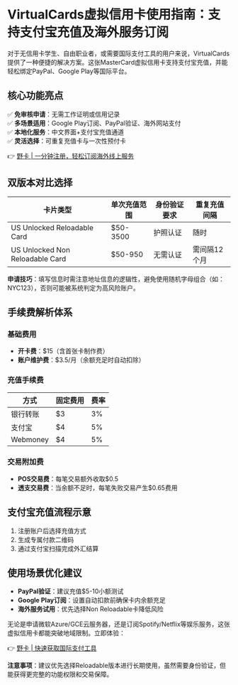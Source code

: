 # VirtualCards虚拟信用卡使用指南：支持支付宝充值及海外服务订阅

对于无信用卡学生、自由职业者，或需要国际支付工具的用户来说，VirtualCards提供了一种便捷的解决方案。这张MasterCard虚拟信用卡支持支付宝充值，并能轻松绑定PayPal、Google Play等国际平台。

## 核心功能亮点
✅ **免审核申请**：无需工作证明或信用记录  
✅ **多场景适用**：Google Play订阅、PayPal验证、海外网站支付  
✅ **本地化服务**：中文界面+支付宝充值通道  
✅ **灵活选择**：可重复充值卡与一次性预付卡  

👉 [野卡 | 一分钟注册，轻松订阅海外线上服务](https://bbtdd.com/yeka)

## 双版本对比选择
| 卡片类型                        | 单次充值范围 | 身份验证要求  | 重复充值间隔  |
|-------------------------------|------------|-------------|-------------|
| US Unlocked Reloadable Card    | $50-3500   | 护照认证      | 随时         |
| US Unlocked Non Reloadable Card| $50-950    | 无需认证      | 需间隔12个月 |

**申请技巧**：填写信息时需注意地址信息的逻辑性，避免使用随机字母组合（如：NYC123），否则可能被系统判定为高风险账户。

## 手续费解析体系
### 基础费用
- **开卡费**：$15（含首张卡制作费）
- **账户维护费**：$3.5/月（余额充足时自动扣除）

### 充值手续费
| 方式        | 固定费用 | 费率   |
|------------|--------|-------|
| 银行转账    | $3     | 3%    | 
| 支付宝      | $4     | 5%    |
| Webmoney   | $4     | 5%    |

### 交易附加费
- **POS交易费**：每笔交易额外收取$0.5
- **透支交易费**：当余额不足时，每笔失败交易产生$0.65费用

## 支付宝充值流程示意
1. 注册账户后选择充值方式
2. 生成专属付款二维码
3. 通过支付宝扫描完成外汇结算


## 使用场景优化建议
- **PayPal验证**：建议充值$5-10小额测试
- **Google Play订阅**：设置自动扣款前确保卡内余额充足
- **海外服务试用**：优先选择Non Reloadable卡降低风险

无论是申请微软Azure/GCE云服务器，还是订阅Spotify/Netflix等娱乐服务，这张虚拟信用卡都能突破地域限制。立即体验：

👉 [野卡 | 快速获取国际支付工具](https://bbtdd.com/yeka)

**注意事项**：建议优先选择Reloadable版本进行长期使用，虽然需要身份验证，但能获得更完整的功能权限和交易保障。